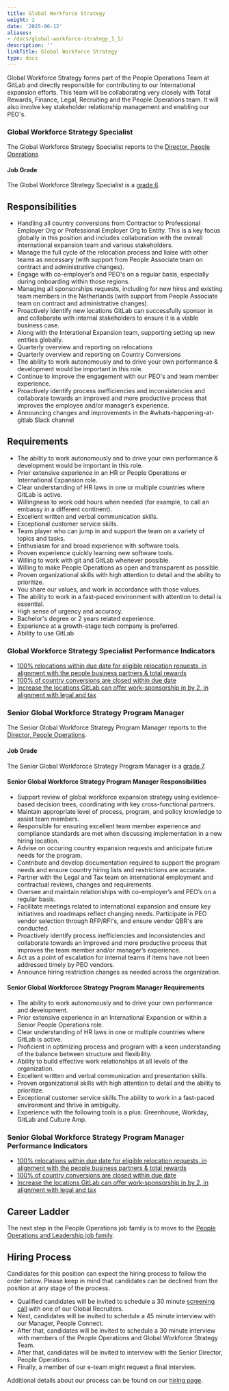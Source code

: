 ```yaml
---
title: Global Workforce Strategy
weight: 2
date: '2025-06-12'
aliases:
- /docs/global-workforce-strategy_1_1/
description: ''
linkTitle: Global Workforce Strategy
type: docs
---
```


Global Workforce Strategy forms part of the People Operations Team at GitLab and directly responsible for contributing to our International expansion efforts. This team will be collaborating very closely with Total Rewards, Finance, Legal, Recruiting and the People Operations team. It will also involve key stakeholder relationship management and enabling our PEO's.

### Global Workforce Strategy Specialist

The Global Workforce Strategy Specialist reports to the [Director, People Operations](/job-families/people-group/people-connect/)

#### Job Grade

The Global Workforce Strategy Specialist is a [grade 6](/handbook/total-rewards/compensation/compensation-calculator/#gitlab-job-grades).

## Responsibilities

- Handling all country conversions from Contractor to Professional Employer Org or Professional Employer Org to Entity. This is a key focus globally in this position and includes collaboration with the overall international expansion team and various stakeholders.
- Manage the full cycle of the relocation process and liaise with other teams as necessary (with support from People Associate team on contract and administrative changes).
- Engage with co-employer’s and PEO's on a regular basis, especially during onboarding within those regions.
- Managing all sponsorships requests, including for new hires and existing team members in the Netherlands (with support from People Associate team on contract and administrative changes).
- Proactively identify new locations GitLab can successfully sponsor in and collaborate with internal stakeholders to ensure it is a viable business case.
- Along with the Interational Expansion team, supporting setting up new entities globally.
- Quarterly  overview and reporting on relocations
- Quarterly overview and reporting on Country Conversions
- The ability to work autonomously and to drive your own performance & development would be important in this role.
- Continue to improve the engagement with our PEO's and team member experience.
- Proactively identify process inefficiencies and inconsistencies and collaborate towards an improved and more productive process that improves the employee and/or manager’s experience.
- Announcing changes and improvements in the #whats-happening-at-gitlab Slack channel

## Requirements

- The ability to work autonomously and to drive your own performance & development would be important in this role.
- Prior extensive experience in an HR or People Operations or International Expansion role.
- Clear understanding of HR laws in one or multiple countries where GitLab is active.
- Willingness to work odd hours when needed (for example, to call an embassy in a different continent).
- Excellent written and verbal communication skills.
- Exceptional customer service skills.
- Team player who can jump in and support the team on a variety of topics and tasks.
- Enthusiasm for and broad experience with software tools.
- Proven experience quickly learning new software tools.
- Willing to work with git and GitLab whenever possible.
- Willing to make People Operations as open and transparent as possible.
- Proven organizational skills with high attention to detail and the ability to prioritize.
- You share our values, and work in accordance with those values.
- The ability to work in a fast-paced environment with attention to detail is essential.
- High sense of urgency and accuracy.
- Bachelor's degree or 2 years related experience.
- Experience at a growth-stage tech company is preferred.
- Ability to use GitLab

### Global Workforce Strategy Specialist Performance Indicators

- [100% relocations within due date for eligible relocation requests, in alignment with the people business partners & total rewards](/handbook/people-group/people-success-performance-indicators/#complete-relocations-within-due-date-for-eligible-relocation-requests-in-alignment-with-the-people-business-partners--total-rewards)
- [100% of country conversions are closed within due date](/handbook/people-group/people-success-performance-indicators/#country-conversions-completed-within-due-date)
- [Increase the locations GitLab can offer work-sponsorship in by 2, in alignment with legal and tax](/handbook/people-group/people-success-performance-indicators/#increase-the-locations-gitlab-can-offer-work-sponsorship-in-alignment-with-legal-and-tax)

### Senior Global Workforce Strategy Program Manager

The Senior Global Workforce Strategy Program Manager reports to the [Director, People Operations](/job-families/people-group/people-connect/).

#### Job Grade

The Senior Global Workforcce Strategy Program Manager is a [grade 7](/handbook/total-rewards/compensation/compensation-calculator/#gitlab-job-grades).

#### Senior Global Workforce Strategy Program Manager Responsibilities

- Support review of global workforce expansion strategy using evidence-based decision trees, coordinating with key cross-functional partners.
- Maintain appropriate level of process, program, and policy knowledge to assist team members.
- Responsible for ensuring excellent team member experience and compliance standards are met when discussing implementation in a new hiring location.
- Advise on occuring country expansion requests and anticipate future needs for the program.
- Contribute and develop documentation required to support the program needs and ensure country hiring lists and restrictions are accurate.
- Partner with the Legal and Tax team on international employment and contractual reviews, changes and requirements.
- Oversee and maintain relationships with co-employer’s and PEO’s on a regular basis.
- Facilitate meetings related to international expansion and ensure key initiatives and roadmaps reflect changing needs. Participate in PEO vendor selection through RFP/RFI's, and ensure vendor QBR's are conducted.
- Proactively identify process inefficiencies and inconsistencies and collaborate towards an improved and more productive process that improves the team member and/or manager’s experience.
- Act as a point of escalation for internal teams if items have not been addressed timely by PEO vendors.
- Announce hiring restriction changes as needed across the organization.

#### Senior Global Workforcce Strategy Program Manager Requirements

- The ability to work autonomously and to drive your own performance and development.
- Prior extensive experience in an International Expansion or within a Senior People Operations role.
- Clear understanding of HR laws in one or multiple countries where GitLab is active.
- Proficient in optimizing process and program with a keen understanding of the balance between structure and flexibility.
- Ability to build effective work relationships at all levels of the organization.
- Excellent written and verbal communication and presentation skills.
- Proven organizational skills with high attention to detail and the ability to prioritize.
- Exceptional customer service skills.The ability to work in a fast-paced environment and thrive in ambiguity.
- Experience with the following tools is a plus: Greenhouse, Workday, GitLab and Culture Amp.

### Senior Global Workforce Strategy Program Manager Performance Indicators

- [100% relocations within due date for eligible relocation requests, in alignment with the people business partners & total rewards](/handbook/people-group/people-success-performance-indicators/#complete-relocations-within-due-date-for-eligible-relocation-requests-in-alignment-with-the-people-business-partners--total-rewards)
- [100% of country conversions are closed within due date](/handbook/people-group/people-success-performance-indicators/#country-conversions-completed-within-due-date)
- [Increase the locations GitLab can offer work-sponsorship in by 2, in alignment with legal and tax](/handbook/people-group/people-success-performance-indicators/#increase-the-locations-gitlab-can-offer-work-sponsorship-in-alignment-with-legal-and-tax)

## Career Ladder

The next step in the People Operations job family is to move to the [People Operations and Leadership job family](https://gitlab.com/gitlab-com/www-gitlab-com/blob/master/sites/uncategorized/source/job-families/people-group/people-connect/index.html.md).

## Hiring Process

Candidates for this position can expect the hiring process to follow the order below. Please keep in mind that candidates can be declined from the position at any stage of the process.

- Qualified candidates will be invited to schedule a 30 minute [screening call](/handbook/hiring/interviewing/#screening-call) with one of our Global Recruiters.
- Next, candidates will be invited to schedule a 45 minute interview with our Manager, People Connect.
- After that, candidates will be invited to schedule a 30 minute interview with members of the People Operations and Global Workforce Strategy Team.
- After that, candidates will be invited to interview with the Senior Director, People Operations.
- Finally, a member of our e-team might request a final interview.

Additional details about our process can be found on our [hiring page](/handbook/hiring/).
